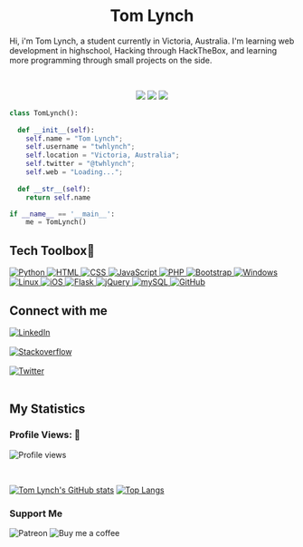 <h1 align="center">
  <b>Tom Lynch</b>
</h1>

Hi, i'm Tom Lynch, a student currently in Victoria, Australia. I'm learning web development in highschool, Hacking through HackTheBox, and learning more programming through small projects on the side.‮

<br>

<p>
<div align="center">
  <img src="https://img.shields.io/badge/-HTML-c58545?style=for-the-badge&logo=html5&logoColor=c58545&labelColor=282828">
  <img src="https://img.shields.io/badge/-CSS-d1a01f?style=for-the-badge&logo=css3&logoColor=d1a01f&labelColor=282828">
  <img src="https://img.shields.io/badge/-Python-98b982?style=for-the-badge&logo=python&logoColor=98b982&labelColor=282828">
</div>
</p>

```python
class TomLynch():
    
  def __init__(self):
    self.name = "Tom Lynch";
    self.username = "twhlynch";
    self.location = "Victoria, Australia";
    self.twitter = "@twhlynch";
    self.web = "Loading...";
  
  def __str__(self):
    return self.name

if __name__ == '__main__':
    me = TomLynch()
```

## **Tech Toolbox🧰**<br>

<a href="https://github.com/twhlynch">
<img src="https://img.shields.io/badge/Python-3776AB?style=for-the-badge&logo=python&logoColor=white" alt="Python"/>
<img src="https://img.shields.io/badge/HTML5-E34F26?style=for-the-badge&logo=html5&logoColor=white" alt="HTML"/>
<img src="https://img.shields.io/badge/CSS3-1572B6?style=for-the-badge&logo=css3&logoColor=white" alt="CSS"/>
<img src="https://img.shields.io/badge/JavaScript-F7DF1E?style=for-the-badge&logo=javascript&logoColor=black" alt="JavaScript"/>
<img src="https://img.shields.io/badge/PHP-777BB4?style=for-the-badge&logo=php&logoColor=white" alt="PHP"/>
<img src="https://img.shields.io/badge/Bootstrap-563D7C?style=for-the-badge&logo=bootstrap&logoColor=white" alt="Bootstrap"/>
<img src="https://img.shields.io/badge/Windows-0078D6?style=for-the-badge&logo=windows&logoColor=white" alt="Windows"/>
<img src="https://img.shields.io/badge/Linux-FCC624?style=for-the-badge&logo=linux&logoColor=black" alt="Linux"/>
<img src="https://img.shields.io/badge/iOS-000000?style=for-the-badge&logo=ios&logoColor=white" alt="iOS"/>
<img src="https://img.shields.io/badge/Flask-000000?style=for-the-badge&logo=flask&logoColor=white" alt="Flask"/>
<img src="https://img.shields.io/badge/jQuery-0769AD?style=for-the-badge&logo=jquery&logoColor=white" alt="jQuery"/>
<img src="https://img.shields.io/badge/MySQL-00000F?style=for-the-badge&logo=mysql&logoColor=white" alt="mySQL"/>
<img src="https://img.shields.io/badge/GitHub-100000?style=for-the-badge&logo=github&logoColor=white" alt="GitHub"/>
</a>

<div>
<h2  > Connect with me</h2>
  
[<img align="top" alt="LinkedIn" src="https://img.shields.io/badge/LinkedIn-0077B5?style=for-the-badge&logo=linkedin&logoColor=white" />](https://www.linkedin.com/in/tom-lynch-5b9245231)
<br><br>
[<img align="top" alt="Stackoverflow" src="https://img.shields.io/badge/Stack_Overflow-FE7A16?style=for-the-badge&logo=stack-overflow&logoColor=white" />](https://stackoverflow.com/users/15969287/tom-lynch)
<br><br>
[<img align="top" alt="Twitter" src="https://img.shields.io/badge/Twitter-1DA1F2?style=for-the-badge&logo=twitter&logoColor=white" />](https://twitter.com/twhlynch)
<br><br>
  
  
## My Statistics
  
<h3 align="left">Profile Views: 👀</h3>
  
![Profile views](https://gpvc.arturio.dev/twhlynch)

<br>
  
[![Tom Lynch's GitHub stats](https://github-readme-stats.vercel.app/api?username=twhlynch&theme=dark&show_icons=true)](https://github.com/twhlynch)
[![Top Langs](https://github-readme-stats.vercel.app/api/top-langs/?username=twhlynch&theme=dark&show_icons=true&layout=compact)](https://github.com/twhlynch)
<br>


<h3 align="left">Support Me</h3>
<img src="https://img.shields.io/badge/Patreon-F96854?style=for-the-badge&logo=patreon&logoColor=white" alt="Patreon"/>
<img src="https://img.shields.io/badge/Ko--fi-F16061?style=for-the-badge&logo=ko-fi&logoColor=white" title="Buy me a coffee"/>
